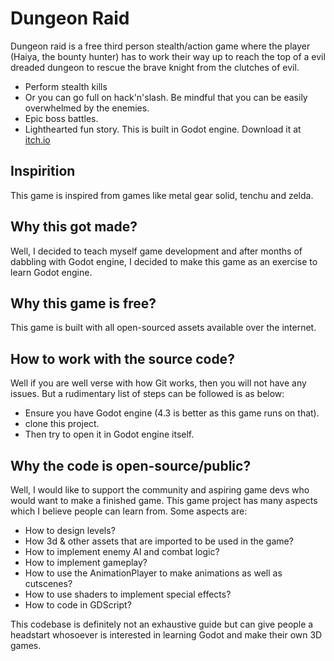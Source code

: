 # Dungeon Raid
Dungeon raid is a free third person stealth/action game where the player (Haiya, the bounty hunter) has to work their way up to reach the top of a evil dreaded dungeon to rescue the brave knight from the clutches of evil.
* Perform stealth kills
* Or you can go full on hack'n'slash. Be mindful that you can be easily overwhelmed by the enemies.
* Epic boss battles.
* Lighthearted fun story.
This is built in Godot engine.
Download it at [itch.io](https://porthorisnaagu.itch.io/dungeon-raid)

## Inspirition
This game is inspired from games like metal gear solid, tenchu and zelda.

## Why this got made?
Well, I decided to teach myself game development and after months of dabbling with Godot engine, I decided to make this game as an exercise to learn Godot engine.

## Why this game is free?
This game is built with all open-sourced assets available over the internet.

## How to work with the source code?
Well if you are well verse with how Git works, then you will not have any issues. But a rudimentary list of steps can be followed is as below:
* Ensure you have Godot engine (4.3 is better as this game runs on that).
* clone this project.
* Then try to open it in Godot engine itself.

## Why the code is open-source/public?
Well, I would like to support the community and aspiring game devs who would want to make a finished game. This game project has many aspects which I believe people can learn from. Some aspects are:
* How to design levels?
* How 3d & other assets that are imported to be used in the game?
* How to implement enemy AI and combat logic?
* How to implement gameplay?
* How to use the AnimationPlayer to make animations as well as cutscenes?
* How to use shaders to implement special effects?
* How to code in GDScript?

This codebase is definitely not an exhaustive guide but can give people a headstart whosoever is interested in learning Godot and make their own 3D games.
